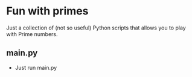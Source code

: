 # Fun with primes #

Just a collection of (not so useful) Python scripts that allows you to play with Prime numbers.


## main.py ##

 - Just run main.py
